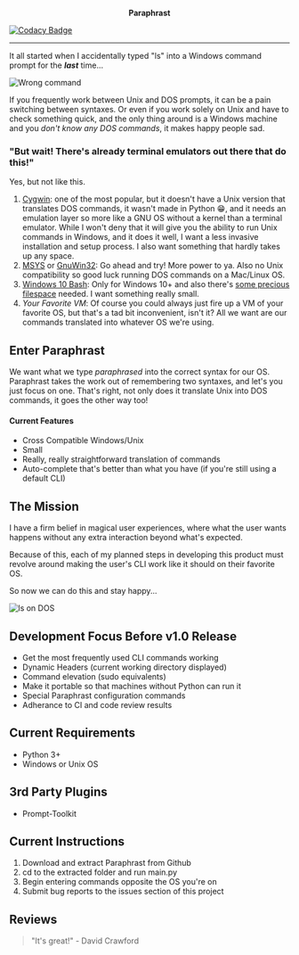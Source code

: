 <p align="center">
<b>Paraphrast</b>
</p>

[![Codacy Badge](https://api.codacy.com/project/badge/Grade/0a57fc8d35f74e6e9611b57a808b7556)](https://www.codacy.com?utm_source=github.com&amp;utm_medium=referral&amp;utm_content=DaveAldon/Paraphrast&amp;utm_campaign=Badge_Grade)


***

It all started when I accidentally typed "ls" into a Windows command prompt for the _**last**_ time...

![Wrong command](https://scontent.xx.fbcdn.net/v/t1.0-9/20294488_807229002782102_3555223817833664693_n.jpg?oh=5aafd12f3b0eca1a35afd0a4db1cea57&oe=5A085F8C "Failure!")

If you frequently work between Unix and DOS prompts, it can be a pain switching between syntaxes. Or even if you work solely on Unix and have to check something quick, and the only thing around is a Windows machine and you _don't know any DOS commands_, it makes happy people sad.

### "But wait! There's already terminal emulators out there that do this!"

Yes, but not like this.
1. [Cygwin](https://www.cygwin.com/): one of the most popular, but it doesn't have a Unix version that translates DOS commands, it wasn't made in Python :grin:, and it needs an emulation layer so more like a GNU OS without a kernel than a terminal emulator. While I won't deny that it will give you the ability to run Unix commands in Windows, and it does it well, I want a less invasive installation and setup process. I also want something that hardly takes up any space.
2. [MSYS](http://www.mingw.org/wiki/MSYS) or [GnuWin32](http://gnuwin32.sourceforge.net/): Go ahead and try! More power to ya. Also no Unix compatibility so good luck running DOS commands on a Mac/Linux OS.
3. [Windows 10 Bash](https://msdn.microsoft.com/commandline/wsl/about): Only for Windows 10+ and also there's [some precious filespace](https://superuser.com/questions/1201269/what-size-does-basic-bash-wsl-subsystem-on-windows-occupy) needed. I want something really small.
4. _Your Favorite VM_: Of course you could always just fire up a VM of your favorite OS, but that's a tad bit inconvenient, isn't it? All we want are our commands translated into whatever OS we're using.

## Enter Paraphrast
We want what we type _paraphrased_ into the correct syntax for our OS. Paraphrast takes the work out of remembering two syntaxes, and let's you just focus on one.
That's right, not only does it translate Unix into DOS commands, it goes the other way too!

#### Current Features
- Cross Compatible Windows/Unix
- Small
- Really, really straightforward translation of commands
- Auto-complete that's better than what you have (if you're still using a default CLI)

## The Mission
I have a firm belief in magical user experiences, where what the user wants happens without any extra interaction beyond what's expected. 

Because of this, each of my planned steps in developing this product must revolve around making the user's CLI work like it should on their favorite OS.

So now we can do this and stay happy...

![ls on DOS](https://scontent.xx.fbcdn.net/v/t1.0-9/20294187_807244809447188_8117695787448058930_n.jpg?oh=8e8cb5ffc768b874e75a6e6a2b60ee34&oe=59FCDBB7 "Success!")

## Development Focus Before v1.0 Release
- Get the most frequently used CLI commands working
- Dynamic Headers (current working directory displayed)
- Command elevation (sudo equivalents)
- Make it portable so that machines without Python can run it
- Special Paraphrast configuration commands
- Adherance to CI and code review results

## Current Requirements
- Python 3+
- Windows or Unix OS

## 3rd Party Plugins
- Prompt-Toolkit

## Current Instructions
1. Download and extract Paraphrast from Github
2. cd to the extracted folder and run main.py
3. Begin entering commands opposite the OS you're on
4. Submit bug reports to the issues section of this project

## Reviews
> "It's great!" - David Crawford
